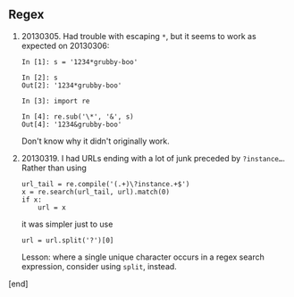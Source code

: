 Regex
-----

1.  ​20130305. Had trouble with escaping `*`, but it seems to work as
    expected on 20130306:

        In [1]: s = '1234*grubby-boo'

        In [2]: s
        Out[2]: '1234*grubby-boo'

        In [3]: import re

        In [4]: re.sub('\*', '&', s)
        Out[4]: '1234&grubby-boo'

    Don't know why it didn't originally work.

2.  ​20130319. I had URLs ending with a lot of junk preceded by
    `?instance…`. Rather than using

        url_tail = re.compile('(.+)\?instance.+$')
        x = re.search(url_tail, url).match(0)
        if x:
            url = x

    it was simpler just to use

        url = url.split('?')[0]

    Lesson: where a single unique character occurs in a regex search
    expression, consider using `split`, instead.

[end]
